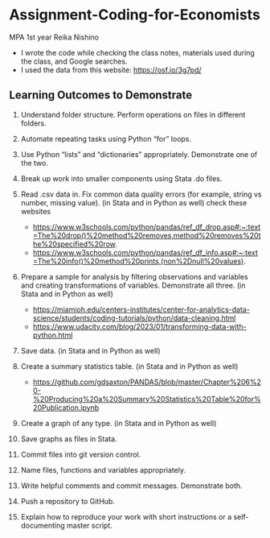 # Assignment-Coding-for-Economists

MPA 1st year Reika Nishino
- I wrote the code while checking the class notes, materials used during the class, and Google searches.
- I used the data from this website: https://osf.io/3g7pd/

## Learning Outcomes to Demonstrate
1. Understand folder structure. Perform operations on files in different folders.
2. Automate repeating tasks using Python “for” loops.
3. Use Python “lists” and “dictionaries” appropriately. Demonstrate one of the two.
4. Break up work into smaller components using Stata .do files.
5. Read .csv data in. Fix common data quality errors (for example, string vs number, missing value). (in Stata and in Python as well)
   check these websites
   - https://www.w3schools.com/python/pandas/ref_df_drop.asp#:~:text=The%20drop()%20method%20removes,method%20removes%20the%20specified%20row.
   - https://www.w3schools.com/python/pandas/ref_df_info.asp#:~:text=The%20info()%20method%20prints,(non%2Dnull%20values).
6. Prepare a sample for analysis by filtering observations and variables and creating transformations of variables. Demonstrate all three. (in Stata and in Python as well)
   - https://miamioh.edu/centers-institutes/center-for-analytics-data-science/students/coding-tutorials/python/data-cleaning.html
   - https://www.udacity.com/blog/2023/01/transforming-data-with-python.html
7. Save data. (in Stata and in Python as well)
8. Create a summary statistics table. (in Stata and in Python as well)
   - https://github.com/gdsaxton/PANDAS/blob/master/Chapter%206%20-%20Producing%20a%20Summary%20Statistics%20Table%20for%20Publication.ipynb
10. Create a graph of any type. (in Stata and in Python as well)
11. Save graphs as files in Stata.
    
12. Commit files into git version control.
13. Name files, functions and variables appropriately.
14. Write helpful comments and commit messages. Demonstrate both.
15. Push a repository to GitHub.
16. Explain how to reproduce your work with short instructions or a self-documenting master script.
